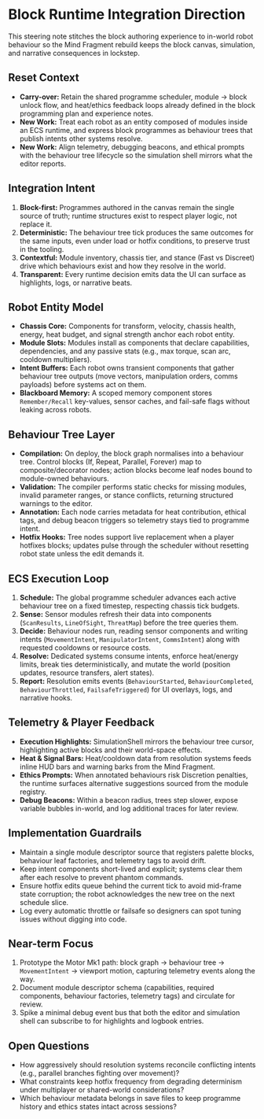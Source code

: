 # Block Runtime Integration Direction

This steering note stitches the block authoring experience to in-world robot behaviour so the Mind Fragment rebuild keeps the block canvas, simulation, and narrative consequences in lockstep.

## Reset Context
- **Carry-over:** Retain the shared programme scheduler, module → block unlock flow, and heat/ethics feedback loops already defined in the block programming plan and experience notes.
- **New Work:** Treat each robot as an entity composed of modules inside an ECS runtime, and express block programmes as behaviour trees that publish intents other systems resolve.
- **New Work:** Align telemetry, debugging beacons, and ethical prompts with the behaviour tree lifecycle so the simulation shell mirrors what the editor reports.

## Integration Intent
1. **Block-first:** Programmes authored in the canvas remain the single source of truth; runtime structures exist to respect player logic, not replace it.
2. **Deterministic:** The behaviour tree tick produces the same outcomes for the same inputs, even under load or hotfix conditions, to preserve trust in the tooling.
3. **Contextful:** Module inventory, chassis tier, and stance (Fast vs Discreet) drive which behaviours exist and how they resolve in the world.
4. **Transparent:** Every runtime decision emits data the UI can surface as highlights, logs, or narrative beats.

## Robot Entity Model
- **Chassis Core:** Components for transform, velocity, chassis health, energy, heat budget, and signal strength anchor each robot entity.
- **Module Slots:** Modules install as components that declare capabilities, dependencies, and any passive stats (e.g., max torque, scan arc, cooldown multipliers).
- **Intent Buffers:** Each robot owns transient components that gather behaviour tree outputs (move vectors, manipulation orders, comms payloads) before systems act on them.
- **Blackboard Memory:** A scoped memory component stores `Remember/Recall` key-values, sensor caches, and fail-safe flags without leaking across robots.

## Behaviour Tree Layer
- **Compilation:** On deploy, the block graph normalises into a behaviour tree. Control blocks (If, Repeat, Parallel, Forever) map to composite/decorator nodes; action blocks become leaf nodes bound to module-owned behaviours.
- **Validation:** The compiler performs static checks for missing modules, invalid parameter ranges, or stance conflicts, returning structured warnings to the editor.
- **Annotation:** Each node carries metadata for heat contribution, ethical tags, and debug beacon triggers so telemetry stays tied to programme intent.
- **Hotfix Hooks:** Tree nodes support live replacement when a player hotfixes blocks; updates pulse through the scheduler without resetting robot state unless the edit demands it.

## ECS Execution Loop
1. **Schedule:** The global programme scheduler advances each active behaviour tree on a fixed timestep, respecting chassis tick budgets.
2. **Sense:** Sensor modules refresh their data into components (`ScanResults`, `LineOfSight`, `ThreatMap`) before the tree queries them.
3. **Decide:** Behaviour nodes run, reading sensor components and writing intents (`MovementIntent`, `ManipulatorIntent`, `CommsIntent`) along with requested cooldowns or resource costs.
4. **Resolve:** Dedicated systems consume intents, enforce heat/energy limits, break ties deterministically, and mutate the world (position updates, resource transfers, alert states).
5. **Report:** Resolution emits events (`BehaviourStarted`, `BehaviourCompleted`, `BehaviourThrottled`, `FailsafeTriggered`) for UI overlays, logs, and narrative hooks.

## Telemetry & Player Feedback
- **Execution Highlights:** SimulationShell mirrors the behaviour tree cursor, highlighting active blocks and their world-space effects.
- **Heat & Signal Bars:** Heat/cooldown data from resolution systems feeds inline HUD bars and warning barks from the Mind Fragment.
- **Ethics Prompts:** When annotated behaviours risk Discretion penalties, the runtime surfaces alternative suggestions sourced from the module registry.
- **Debug Beacons:** Within a beacon radius, trees step slower, expose variable bubbles in-world, and log additional traces for later review.

## Implementation Guardrails
- Maintain a single module descriptor source that registers palette blocks, behaviour leaf factories, and telemetry tags to avoid drift.
- Keep intent components short-lived and explicit; systems clear them after each resolve to prevent phantom commands.
- Ensure hotfix edits queue behind the current tick to avoid mid-frame state corruption; the robot acknowledges the new tree on the next schedule slice.
- Log every automatic throttle or failsafe so designers can spot tuning issues without digging into code.

## Near-term Focus
1. Prototype the Motor Mk1 path: block graph → behaviour tree → `MovementIntent` → viewport motion, capturing telemetry events along the way.
2. Document module descriptor schema (capabilities, required components, behaviour factories, telemetry tags) and circulate for review.
3. Spike a minimal debug event bus that both the editor and simulation shell can subscribe to for highlights and logbook entries.

## Open Questions
- How aggressively should resolution systems reconcile conflicting intents (e.g., parallel branches fighting over movement)?
- What constraints keep hotfix frequency from degrading determinism under multiplayer or shared-world considerations?
- Which behaviour metadata belongs in save files to keep programme history and ethics states intact across sessions?
